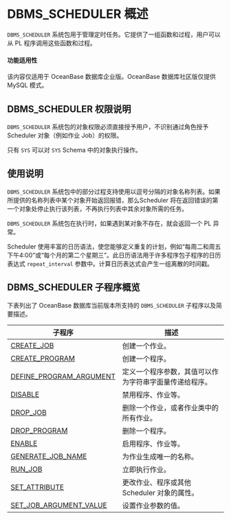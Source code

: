 # DBMS_SCHEDULER 概述 

`DBMS_SCHEDULER` 系统包用于管理定时任务。它提供了一组函数和过程，用户可以从 PL 程序调用这些函数和过程。

  <main id="notice" >
    <h4>功能适用性</h4>
    <p>该内容仅适用于 OceanBase 数据库企业版。OceanBase 数据库社区版仅提供 MySQL 模式。</p>
  </main>

## DBMS_SCHEDULER 权限说明 

`DBMS_SCHEDULER` 系统包的对象权限必须直接授予用户，不识别通过角色授予 Scheduler 对象（例如作业 Job）的权限。

只有 `SYS` 可以对 `SYS` Schema 中的对象执行操作。

## 使用说明 

`DBMS_SCHEDULER` 系统包中的部分过程支持使用以逗号分隔的对象名称列表。如果所提供的名称列表中某个对象开始返回报错，那么Scheduler 将在返回错误的第一个对象处停止执行该列表，不再执行列表中其余对象所需的任务。

`DBMS_SCHEDULER` 系统包在执行时，如果遇到某对象不存在，就会返回一个 PL 异常。

Scheduler 使用丰富的日历语法，使您能够定义重复的计划，例如“每周二和周五下午4:00”或“每个月的第二个星期三”。此日历语法用于许多程序包子程序的日历表达式 `repeat_interval` 参数中。计算日历表达式会产生一组离散的时间戳。

## DBMS_SCHEDULER 子程序概览 

下表列出了 OceanBase 数据库当前版本所支持的 `DBMS_SCHEDULER` 子程序以及简要描述。


|                                  子程序                                 |             描述            |
|------------------------------------------------------------------------|-----------------------------|
| [CREATE_JOB](2.create-job-oracle.md)                  | 创建一个作业。                     |
| [CREATE_PROGRAM](3.create-program-oracle.md)          | 创建一个程序。                     |
| [DEFINE_PROGRAM_ARGUMENT](4.define-program-argument-oracle.md) | 定义一个程序参数，其值可以作为字符串字面量传递给程序。 |
| [DISABLE](5.disable-scheduler-oracle.md)                      | 禁用程序、作业等。                   |
| [DROP_JOB](6.drop-job-oracle.md)                      | 删除一个作业，或者作业类中的所有作业。 |
| [DROP_PROGRAM](7.drop-program-oracle.md)              | 删除一个程序。                       |
| [ENABLE](8.enable-scheduler-oracle.md)                        | 启用程序、作业等。                   |
| [GENERATE_JOB_NAME](9.generate-job-name-oracle.md)       | 为作业生成唯一的名称。             |
| [RUN_JOB](10.run-job-oracle.md)                       | 立即执行作业。                       |
| [SET_ATTRIBUTE](11.set-attribute-oracle.md)           | 更改作业、程序或其他 Scheduler 对象的属性。 |
| [SET_JOB_ARGUMENT_VALUE](12.set-job-argument-value-oracle.md)  | 设置作业参数的值。            |


